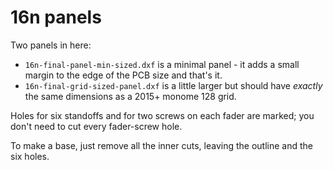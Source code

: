 # 16n panels

Two panels in here:

* `16n-final-panel-min-sized.dxf` is a minimal panel - it adds a small margin to the edge of the PCB size and that's it. 
* `16n-final-grid-sized-panel.dxf` is a little larger but should have *exactly* the same dimensions as a 2015+ monome 128 grid.

Holes for six standoffs and for two screws on each fader are marked; you don't need to cut every fader-screw hole.

To make a base, just remove all the inner cuts, leaving the outline and the six holes.